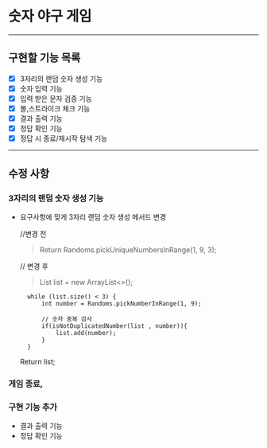 # 숫자 야구 게임

---

## 구현할 기능 목록


- [x] 3자리의 랜덤 숫자 생성 기능
- [x] 숫자 입력 기능
- [x] 입력 받은 문자 검증 기능
- [x] 볼,스트라이크 체크 기능
- [x] 결과 출력 기능
- [x] 정답 확인 기능
- [x] 정답 시 종료/재시작 탐색 기능

---

## 수정 사항


### 3자리의 랜덤 숫자 생성 기능
- 요구사항에 맞게 3자리 랜덤 숫자 생성 메서드 변경
    

    //변경 전
    > Return Randoms.pickUniqueNumbersInRange(1, 9, 3); 
    
    // 변경 후 
    > List<Integer> list = new ArrayList<>();

        while (list.size() < 3) {
            int number = Randoms.pickNumberInRange(1, 9);

            // 숫자 중복 검사
            if(isNotDuplicatedNumber(list , number)){
                list.add(number);
            }
        }
    Return list;

### 게임 종료,

### 구현 기능 추가

- 결과 출력 기능
- 정답 확인 기능
